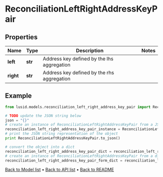 # ReconciliationLeftRightAddressKeyPair


## Properties
Name | Type | Description | Notes
------------ | ------------- | ------------- | -------------
**left** | **str** | Address key defined by the lhs aggregation | 
**right** | **str** | Address key defined by the rhs aggregation | 

## Example

```python
from lusid.models.reconciliation_left_right_address_key_pair import ReconciliationLeftRightAddressKeyPair

# TODO update the JSON string below
json = "{}"
# create an instance of ReconciliationLeftRightAddressKeyPair from a JSON string
reconciliation_left_right_address_key_pair_instance = ReconciliationLeftRightAddressKeyPair.from_json(json)
# print the JSON string representation of the object
print ReconciliationLeftRightAddressKeyPair.to_json()

# convert the object into a dict
reconciliation_left_right_address_key_pair_dict = reconciliation_left_right_address_key_pair_instance.to_dict()
# create an instance of ReconciliationLeftRightAddressKeyPair from a dict
reconciliation_left_right_address_key_pair_form_dict = reconciliation_left_right_address_key_pair.from_dict(reconciliation_left_right_address_key_pair_dict)
```
[Back to Model list](../README.md#documentation-for-models) &#8226; [Back to API list](../README.md#documentation-for-api-endpoints) &#8226; [Back to README](../README.md)


